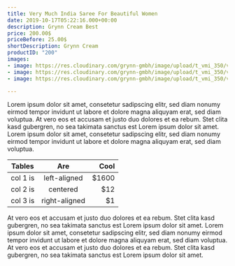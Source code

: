 ```yaml
---
title: Very Much India Saree For Beautiful Women
date: 2019-10-17T05:22:16.000+00:00
description: Grynn Cream Best
price: 200.00$
priceBefore: 25.00$
shortDescription: Grynn Cream
productID: "200"
images:
- image: https://res.cloudinary.com/grynn-gmbh/image/upload/t_vmi_350/v1592252563/vmi/Paithani-Seagreen-with-Blue-Border-1_j9ji1e.jpg
- image: https://res.cloudinary.com/grynn-gmbh/image/upload/t_vmi_350/v1592252563/vmi/Paithani-Seagreen-with-Blue-Border-4_ilzrjk.jpg
- image: https://res.cloudinary.com/grynn-gmbh/image/upload/t_vmi_350/v1592252563/vmi/Paithani-Seagreen-with-Blue-Border-5_xskuav.jpg

---
```

Lorem ipsum dolor sit amet, consetetur sadipscing elitr, sed diam nonumy eirmod tempor invidunt ut labore et dolore magna aliquyam erat, sed diam voluptua. At vero eos et accusam et justo duo dolores et ea rebum. Stet clita kasd gubergren, no sea takimata sanctus est Lorem ipsum dolor sit amet. Lorem ipsum dolor sit amet, consetetur sadipscing elitr, sed diam nonumy eirmod tempor invidunt ut labore et dolore magna aliquyam erat, sed diam voluptua. 


| Tables   |      Are      |  Cool |
|----------|:-------------:|------:|
| col 1 is |  left-aligned | $1600 |
| col 2 is |    centered   |   $12 |
| col 3 is | right-aligned |    $1 |
    
At vero eos et accusam et justo duo dolores et ea rebum. Stet clita kasd gubergren, no sea takimata sanctus est Lorem ipsum dolor sit amet. Lorem ipsum dolor sit amet, consetetur sadipscing elitr, sed diam nonumy eirmod tempor invidunt ut labore et dolore magna aliquyam erat, sed diam voluptua. At vero eos et accusam et justo duo dolores et ea rebum. Stet clita kasd gubergren, no sea takimata sanctus est Lorem ipsum dolor sit amet.